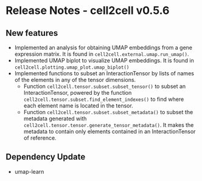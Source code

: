 # Release Notes - cell2cell v0.5.6

## New features

- Implemented an analysis for obtaining UMAP embeddings from a gene expression matrix. It is
 found in  ```cell2cell.external.umap.run_umap()```.
- Implemented UMAP biplot to visualize UMAP embeddings. It is found in 
 ```cell2cell.plotting.umap_plot.umap_biplot()```
- Implemented functions to subset an InteractionTensor by lists of names of the elements in any
 of the tensor dimensions.
    - Function ```cell2cell.tensor.subset.subset_tensor()``` to subset an InteractionTensor,
      powered by the function ```cell2cell.tensor.subset.find_element_indexes()``` to find
      where each element name is located in the tensor.
    - Function ```cell2cell.tensor.subset.subset_metadata()``` to subset the metadata generated with
      ```cell2cell.tensor.tensor.generate_tensor_metadata()```. It makes the metadata to contain only elements
      contained in an InteractionTensor of reference.

## Dependency Update

- umap-learn
